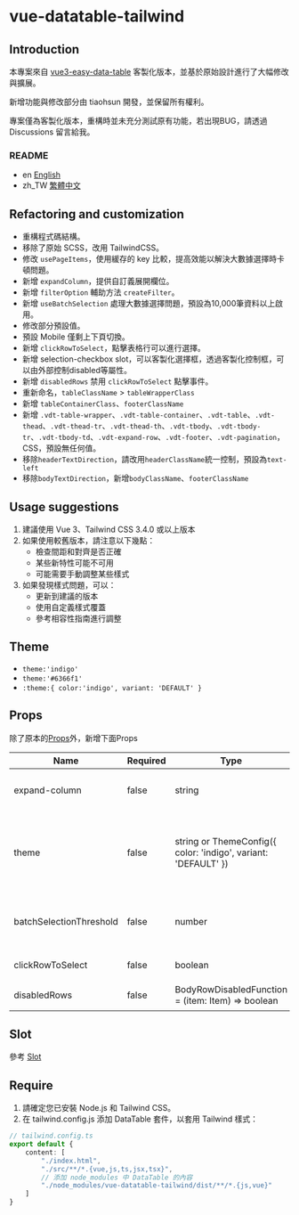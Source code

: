 # vue-datatable-tailwind

## Introduction

本專案來自 [vue3-easy-data-table](https://github.com/HC200ok/vue3-easy-data-table) 客製化版本，並基於原始設計進行了大幅修改與擴展。

新增功能與修改部分由 tiaohsun 開發，並保留所有權利。

專案僅為客製化版本，重構時並未充分測試原有功能，若出現BUG，請透過 Discussions 留言給我。

### README

- en [English](README.md)
- zh_TW [繁體中文](README.zh-TW.md)

## Refactoring and customization

- 重構程式碼結構。
- 移除了原始 SCSS，改用 TailwindCSS。
- 修改 `usePageItems`，使用緩存的 key 比較，提高效能以解決大數據選擇時卡頓問題。
- 新增 `expandColumn`，提供自訂義展開欄位。
- 新增 `filterOption` 輔助方法 `createFilter`。
- 新增 `useBatchSelection` 處理大數據選擇問題，預設為10,000筆資料以上啟用。
- 修改部分預設值。
- 預設 Mobile 僅剩上下頁切換。
- 新增 `clickRowToSelect`，點擊表格行可以進行選擇。
- 新增 selection-checkbox slot，可以客製化選擇框，透過客製化控制框，可以由外部控制disabled等屬性。
- 新增 `disabledRows` 禁用 `clickRowToSelect` 點擊事件。
- 重新命名，`tableClassName` > `tableWrapperClass`
- 新增 `tableContainerClass`、`footerClassName`
- 新增 `.vdt-table-wrapper`、`.vdt-table-container`、`.vdt-table`、`.vdt-thead`、`.vdt-thead-tr`、`.vdt-thead-th`、`.vdt-tbody`、`.vdt-tbody-tr`、`.vdt-tbody-td`、`.vdt-expand-row`、`.vdt-footer`、`.vdt-pagination`，CSS，預設無任何值。
- 移除`headerTextDirection`，請改用`headerClassName`統一控制，預設為`text-left`
- 移除`bodyTextDirection`，新增`bodyClassName`、`footerClassName`

## Usage suggestions

1. 建議使用 Vue 3、Tailwind CSS 3.4.0 或以上版本
2. 如果使用較舊版本，請注意以下幾點：
   - 檢查間距和對齊是否正確
   - 某些新特性可能不可用
   - 可能需要手動調整某些樣式
3. 如果發現樣式問題，可以：
   - 更新到建議的版本
   - 使用自定義樣式覆蓋
   - 參考相容性指南進行調整

## Theme

- `theme:'indigo'`
- `theme:'#6366f1'`
- `:theme:{ color:'indigo', variant: 'DEFAULT' }`

## Props

除了原本的[Props](https://hc200ok.github.io/vue3-easy-data-table-doc/props/common-props.html)外，新增下面Props

| **Name**                | **Required** | **Type**                                                       | **Default**                             | **Description**                                                |
| ----------------------- | ------------ | -------------------------------------------------------------- | --------------------------------------- | -------------------------------------------------------------- |
| expand-column           | false        | string                                                         | ‘’                                      | 指定某Column欄位可以擴展 　                                    |
| theme                   | false        | string or ThemeConfig({ color: 'indigo', variant: 'DEFAULT' }) | { color: 'indigo', variant: 'DEFAULT' } | 取代theme-color，可填入 HEX ‘#42b883’，或者Tailwind Color Name |
| batchSelectionThreshold | false        | number                                                         | 10,000                                  | 超過預設值，啟用批次選擇，具有Loading樣式                      |
clickRowToSelect | false | boolean | false | 點擊列，是否選擇項目
disabledRows | false | BodyRowDisabledFunction = (item: Item) => boolean | false | 禁止特定行被選取
## Slot

參考 [Slot](./docs/api/slot.md)

## Require

1. 請確定您已安裝 Node.js 和 Tailwind CSS。
2. 在 tailwind.config.js 添加 DataTable 套件，以套用 Tailwind 樣式：

```TypeScript
// tailwind.config.ts
export default {
    content: [
        "./index.html",
        "./src/**/*.{vue,js,ts,jsx,tsx}",
        // 添加 node_modules 中 DataTable 的內容
        "./node_modules/vue-datatable-tailwind/dist/**/*.{js,vue}"
    ]
}
```
